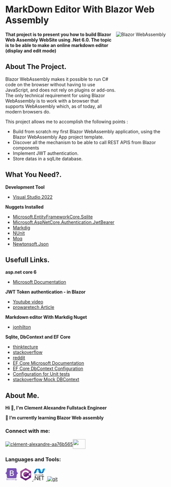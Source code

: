 # MarkDown Editor  With Blazor Web Assembly

<a href="https://docs.microsoft.com/fr-fr/aspnet/core/blazor/?view=aspnetcore-6.0"><img src="https://docs.microsoft.com/fr-fr/aspnet/core/blazor/index/_static/blazor-webassembly.png?view=aspnetcore-6.0" alt="Blazor WebAssembly" height="256px" align="right"></a>

**That project is to present you how to build Blazor Web Assembly WebSite using .Net 6.0. The topic is to be able to make an online markdown editor (display and edit mode)**

## About The Project.
Blazor WebAssembly makes it possible to run C# code on the browser without having to use JavaScript, and does not rely on plugins or add-ons. The only technical requirement for using Blazor WebAssembly is to work with a browser that supports WebAssembly which, as of today, all modern browsers do.

This project allows me to accomplish the following points : 
* Build from scratch my first Blazor WebAssembly application, using the Blazor WebAssembly App project template.
* Discover all the mechanism to be able to call REST APIS from Blazor components
* Implement JWT authentication.
* Store datas in a sqlLite database.

## What You Need?.
**Development Tool**
 * [Visual Studio 2022](https://visualstudio.microsoft.com/)

**Nuggets Installed**
 * [Microsoft.EntityFrameworkCore.Sqlite](https://www.nuget.org/packages/Microsoft.EntityFrameworkCore.Sqlite/6.0.8?_src=template)
 * [Microsoft.AspNetCore.Authentication.JwtBearer ](https://www.nuget.org/packages/Microsoft.AspNetCore.Authentication.JwtBearer/6.0.8?_src=template)
* [Markdig](https://www.nuget.org/packages/Markdig/0.30.3?_src=template)
* [NUnit](https://www.nuget.org/packages/NUnit/3.13.3?_src=template)
* [Moq](https://www.nuget.org/packages/Moq/4.18.2?_src=template)
* [Newtonsoft.Json](https://www.nuget.org/packages/Newtonsoft.Json/13.0.1?_src=template)


## Usefull Links.
**asp.net core 6**
* [Microsoft Documentation](https://docs.microsoft.com/fr-fr/aspnet/core/?view=aspnetcore-6.0)

**JWT Token authentication - in Blazor**
* [Youtube video](https://www.youtube.com/watch?v=bu6F4oeYdzA)
* [prowaretech Article](https://www.prowaretech.com/articles/current/blazor/wasm/jwt-authentication-simple)


**Markdown editor With Markdig Nuget**
* [jonhilton](https://jonhilton.net/blazor-markdown-editor/)

**Sqlite, DbContext and EF Core**
* [thinktecture](https://www.thinktecture.com/en/blazor/ef-core-and-sqlite-in-browser/)
* [stackoverflow](https://stackoverflow.com/questions/67966259/why-is-it-not-possible-to-use-sqlite-in-blazor-webassembly)
* [reddit](https://www.reddit.com/r/Blazor/comments/rhrwxa/blazor_webassembly_sqlite/)
* [EF Core Microsoft Documentation](https://docs.microsoft.com/fr-fr/ef/core/get-started/overview/first-app?tabs=netcore-cli)
* [EF Core DbContext Configuration](https://docs.microsoft.com/fr-fr/ef/core/dbcontext-configuration/)
* [Configuration for Unit tests](https://dotnetthoughts.net/how-to-mock-dbcontext-for-unit-testing/)
* [stackoverflow Mock DBContext](https://stackoverflow.com/questions/54219742/mocking-ef-core-dbcontext-and-dbset)

## About Me.

**Hi 👋, I'm Clement Alexandre Fullstack Engineer**

**🌱 I’m currently learning **Blazor Web assembly****

### Connect with me:

<p align="left"><a href="https://fr.linkedin.com/in/cl%C3%A9ment-alexandre-aa76b565" target="blank"><img align="center" src="https://raw.githubusercontent.com/rahuldkjain/github-profile-readme-generator/master/src/images/icons/Social/linked-in-alt.svg" alt="clément-alexandre-aa76b565" height="30" width="40" /></a><a href="https://github.com/clemalex06" target="blank"><img align="center" src="https://github.githubassets.com/images/modules/logos_page/GitHub-Mark.png" height="30" width="40" /></a></p>


### Languages and Tools:
<p align="left"><a href="https://getbootstrap.com" target="_blank" rel="noreferrer"><img src="https://raw.githubusercontent.com/devicons/devicon/master/icons/bootstrap/bootstrap-plain-wordmark.svg" alt="bootstrap" width="40" height="40"/></a> <a href="https://www.w3schools.com/cs/" target="_blank" rel="noreferrer"> <img src="https://raw.githubusercontent.com/devicons/devicon/master/icons/csharp/csharp-original.svg" alt="csharp" width="40" height="40"/> </a> <a href="https://dotnet.microsoft.com/" target="_blank" rel="noreferrer"> <img src="https://raw.githubusercontent.com/devicons/devicon/master/icons/dot-net/dot-net-original-wordmark.svg" alt="dotnet" width="40" height="40"/> </a> <a href="https://git-scm.com/" target="_blank" rel="noreferrer"> <img src="https://www.vectorlogo.zone/logos/git-scm/git-scm-icon.svg" alt="git" width="40" height="40"/> </a></p>

